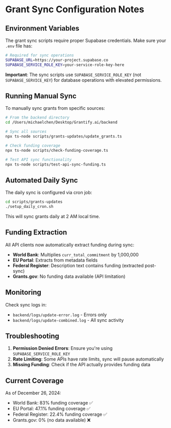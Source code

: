 # Grant Sync Configuration Notes

## Environment Variables

The grant sync scripts require proper Supabase credentials. Make sure your `.env` file has:

```bash
# Required for sync operations
SUPABASE_URL=https://your-project.supabase.co
SUPABASE_SERVICE_ROLE_KEY=your-service-role-key-here
```

**Important**: The sync scripts use `SUPABASE_SERVICE_ROLE_KEY` (not `SUPABASE_SERVICE_KEY`) for database operations with elevated permissions.

## Running Manual Sync

To manually sync grants from specific sources:

```bash
# From the backend directory
cd /Users/michaelchen/Desktop/Grantify.ai/backend

# Sync all sources
npx ts-node scripts/grants-updates/update_grants.ts

# Check funding coverage
npx ts-node scripts/check-funding-coverage.ts

# Test API sync functionality
npx ts-node scripts/test-api-sync-funding.ts
```

## Automated Daily Sync

The daily sync is configured via cron job:
```bash
cd scripts/grants-updates
./setup_daily_cron.sh
```

This will sync grants daily at 2 AM local time.

## Funding Extraction

All API clients now automatically extract funding during sync:

- **World Bank**: Multiplies `curr_total_commitment` by 1,000,000
- **EU Portal**: Extracts from metadata fields
- **Federal Register**: Description text contains funding (extracted post-sync)
- **Grants.gov**: No funding data available (API limitation)

## Monitoring

Check sync logs in:
- `backend/logs/update-error.log` - Errors only
- `backend/logs/update-combined.log` - All sync activity

## Troubleshooting

1. **Permission Denied Errors**: Ensure you're using `SUPABASE_SERVICE_ROLE_KEY`
2. **Rate Limiting**: Some APIs have rate limits, sync will pause automatically
3. **Missing Funding**: Check if the API actually provides funding data

## Current Coverage

As of December 26, 2024:
- World Bank: 83% funding coverage ✅
- EU Portal: 47.1% funding coverage ✅
- Federal Register: 22.4% funding coverage ✅
- Grants.gov: 0% (no data available) ❌